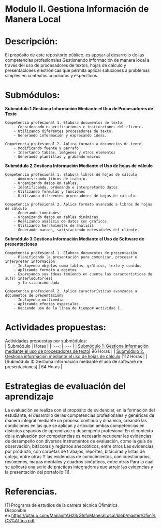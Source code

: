 # Modulo II. Gestiona Información de Manera Local
	
# Descripción:
El propósito de este repositorio público, es apoyar al desarrollo de las competencias  profesionales Gestionando información de manera local a través 
del uso de procesadores de textos, hojas de cálculo y presentaciones electrónicas que permita aplicar soluciones a problemas simples en contextos conocidos y específicos.

# Submódulos:

**Submódulo 1.Gestiona Información Mediante el Uso de Procesadores de Texto**
    
	Competencia profesional 1. Elabora documentos de texto.
		- Considerando especificaciones e instrucciones del cliente.
		- Utilizando diferentes procesadores de texto.
		- Generando información y expresando ideas.
									
    Competencia profesional 2. Aplica formato a documentos de texto
		- Modificando fuente y párrafo
		- Insertando tablas, imágenes y otros elementos
		- Generando plantillas y grabando macros

**Submódulo 2.Gestiona Información Mediante el Uso de hojas de cálculo**
    
	Competencia profesional 1. Elabora libros de hojas de cálculo
		- Administrando libros de trabajo.
		- Organizando datos en tablas.
		- Identificando, ordenando e interpretando datos
		- Utilizando fórmulas y funciones
		- Utilizando difreentes procesadores de hojas de cálculo.
	
	Competencia profesional 2. Aplica formato avanzado a libros de hojas de cálculo
		- Generando funciones
		- Organizando datos en tablas dinámicas
		- Realizando análisis de datos con gráficos
		- Utilizando herramientas de análisis
		- Generando macros, satisfaciendo necesidades del cliente.

**Submódulo 3.Gestiona Información Mediante el Uso de Software de presentaciones**
    
	Competencia profesional 1. Elabora documentos de presentación
		- Planificando la presentación para comunicar, procesar e interpretar información
		- Incluyendo objetos como tablas, gráficos, texto y sonidos
		- Aplicando formato a objetos
		- Expresando sus ideas teniendo en cuenta las características de su(s) interlocutor(es)
		  y la situación dada
									
    Competencia profesional 2. Aplica características avanzadas a documentos de presentación\
		- Incluyendo multimedia
		- Aplicando efectos especiales
		- Haciendo uso de la línea de tiempo# Actividad 1. 	

# Actividades propuestas: 

Actividades propuestas por submódulos:
</br>
| Submódulo | Horas |
| :---: | :--- |
| [Submódulo 1. Gestiona información mediante el uso de procesadores de texto](https://github.com/MarianitAH28/S1.GIMUPTexto.git)| 96 Horas |
| [Submódulo 2. Gestiona información mediante el uso de hojas de cálculo](https://github.com/MarianitAH28/S2HojaDeCalculo.git) |112 Horas |
| [Submódulo 3: Gestiona información mediante el uso de software de presentaciones] | 64 Horas |
</br>

# Estrategias de evaluación del aprendizaje
La evaluación se realiza con el propósito de evidenciar, en la formación del estudiante, el desarrollo de las competencias profesionales y
genéricas de manera integral mediante un proceso continuo y dinámico, creando las condiciones en las que se aplican y articulan ambas
competencias en distintos espacios de aprendizaje y desempeño profesional En el contexto de la evaluación por competencias es
necesario recuperar las evidencias de desempeño con diversos instrumentos de evaluación, como la guía de observación, bitácoras y
registros anecdóticos, entre otros Las evidencias por producto, con carpetas de trabajos, reportes, bitácoras y listas de cotejo, entre otras
Y las evidencias de conocimientos, con cuestionarios, resúmenes, mapas mentales y cuadros sinópticos, entre otras Para lo cual se
aplicará una serie de prácticas integradoras que arroje las evidencias y la presentación del portafolio [1]. 
 

# Referencias.
[1] Programa de estudios de la carrera técnica Ofimática.</br>
Disponible en:https://github.com/MarianitAH28/GInfoManeraLocal/blob/master/Ofim%C3%A1tica.pdf </br>


